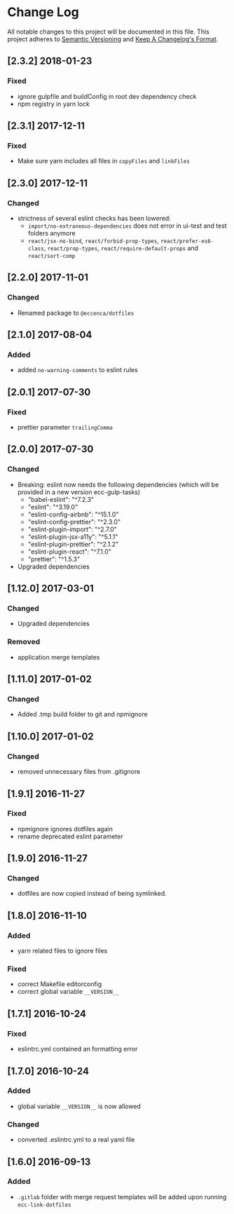 # Change Log
All notable changes to this project will be documented in this file.
This project adheres to [Semantic Versioning](http://semver.org/) and [Keep A Changelog's Format](http://keepachangelog.com/).

## [2.3.2] 2018-01-23

### Fixed
- ignore gulpfile and buildConfig in root dev dependency check
- npm registry in yarn lock

## [2.3.1] 2017-12-11

### Fixed
- Make sure yarn includes all files in `copyFiles` and `linkFiles`

## [2.3.0] 2017-12-11

### Changed
 -  strictness of several eslint checks has been lowered:
      -  `import/no-extraneous-dependencies` does not error in ui-test and test folders anymore
      -  `react/jsx-no-bind`, `react/forbid-prop-types`, `react/prefer-es6-class`,
          `react/prop-types`, `react/require-default-props` and `react/sort-comp`


## [2.2.0] 2017-11-01

### Changed
- Renamed package to `@eccenca/dotfiles`

## [2.1.0] 2017-08-04

### Added

- added `no-warning-comments` to eslint rules

## [2.0.1] 2017-07-30

### Fixed

- prettier parameter `trailingComma`

## [2.0.0] 2017-07-30

### Changed
- Breaking: eslint now needs the following dependencies (which will be provided in a new version ecc-gulp-tasks)
    - "babel-eslint": "^7.2.3"
    - "eslint": "^3.19.0"
    - "eslint-config-airbnb": "^15.1.0"
    - "eslint-config-prettier": "^2.3.0"
    - "eslint-plugin-import": "^2.7.0"
    - "eslint-plugin-jsx-a11y": "^5.1.1"
    - "eslint-plugin-prettier": "^2.1.2"
    - "eslint-plugin-react": "^7.1.0"
    - "prettier": "^1.5.3"
- Upgraded dependencies

## [1.12.0] 2017-03-01
### Changed
- Upgraded dependencies

### Removed
- application merge templates

## [1.11.0] 2017-01-02
### Changed
- Added .tmp build folder to git and npmignore

## [1.10.0] 2017-01-02
### Changed
- removed unnecessary files from .gitignore

## [1.9.1] 2016-11-27
### Fixed
- npmignore ignores dotfiles again
- rename deprecated eslint parameter

## [1.9.0] 2016-11-27
### Changed
- dotfiles are now copied instead of being symlinked.

## [1.8.0] 2016-11-10

### Added
- yarn related files to ignore files

### Fixed
- correct Makefile editorconfig
- correct global variable `__VERSION__`

## [1.7.1] 2016-10-24

### Fixed
- eslintrc.yml contained an formatting error

## [1.7.0] 2016-10-24

### Added
- global variable `__VERSION__` is now allowed

### Changed
- converted .eslintrc.yml to a real yaml file

## [1.6.0] 2016-09-13

### Added

- `.gitlab` folder with merge request templates will be added upon running `ecc-link-dotfiles`
